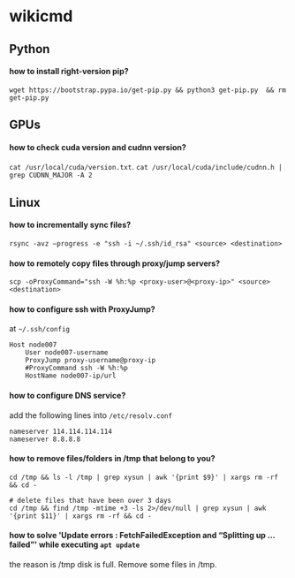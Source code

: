 # wikicmd

## Python

#### how to install right-version pip?
`wget https://bootstrap.pypa.io/get-pip.py && python3 get-pip.py  && rm get-pip.py`

## GPUs
#### how to check cuda version and cudnn version?
`cat /usr/local/cuda/version.txt`.
`cat /usr/local/cuda/include/cudnn.h | grep CUDNN_MAJOR -A 2`

## Linux

#### how to incrementally sync files?
`rsync -avz –progress -e "ssh -i ~/.ssh/id_rsa" <source> <destination>`

#### how to remotely copy files through proxy/jump servers?
`scp -oProxyCommand="ssh -W %h:%p <proxy-user>@<proxy-ip>" <source> <destination>`

#### how to configure ssh with ProxyJump?
at `~/.ssh/config`
```
Host node007
    User node007-username
    ProxyJump proxy-username@proxy-ip
    #ProxyCommand ssh -W %h:%p
    HostName node007-ip/url
```

#### how to configure DNS service?
add the following lines into `/etc/resolv.conf`
```
nameserver 114.114.114.114
nameserver 8.8.8.8
```

#### how to remove files/folders in /tmp that belong to you?
```
cd /tmp && ls -l /tmp | grep xysun | awk '{print $9}' | xargs rm -rf && cd -

# delete files that have been over 3 days
cd /tmp && find /tmp -mtime +3 -ls 2>/dev/null | grep xysun | awk '{print $11}' | xargs rm -rf && cd -
```

#### how to solve 'Update errors : FetchFailedException and “Splitting up … failed”' while executing `apt update`
the reason is /tmp disk is full. Remove some files in /tmp.
